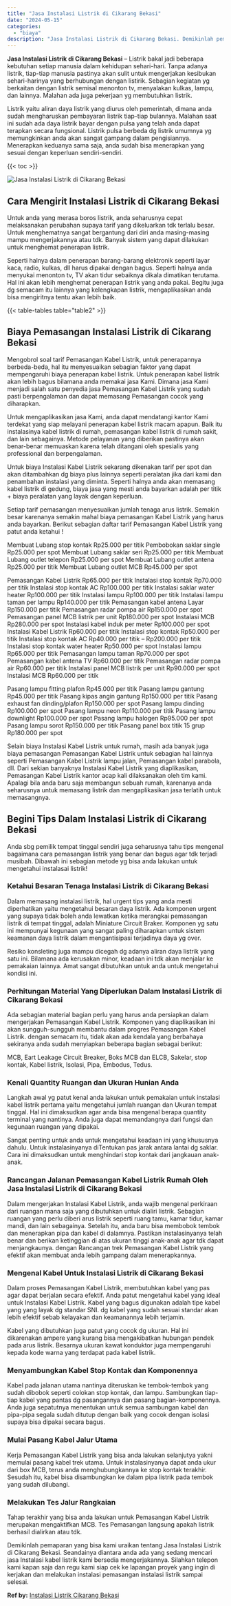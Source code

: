 ```yaml
---
title: "Jasa Instalasi Listrik di Cikarang Bekasi"
date: "2024-05-15"
categories: 
  - "biaya"
description: "Jasa Instalasi Listrik di Cikarang Bekasi. Demikinlah pemaparan yang bisa kami uraikan tentang Jasa Instalasi Listrik di Cikarang Bekasi. Seandainya diantara..."
---
```


**Jasa Instalasi Listrik di Cikarang Bekasi** – Listrik bakal jadi beberapa kebutuhan setiap manusia dalam kehidupan sehari-hari. Tanpa adanya listrik, tiap-tiap manusia pastinya akan sulit untuk mengerjakan kesibukan sehari-harinya yang berhubungan dengan listirik. Sebagian kegiatan yg berkaitan dengan listrik semisal menonton tv, menyalakan kulkas, lampu, dan lainnya. Malahan ada juga pekerjaan yg membutuhkan listrik.

Listrik yaitu aliran daya listrik yang diurus oleh pemerintah, dimana anda sudah mengharuskan pembayaran listrik tiap-tiap bulannya. Malahan saat ini sudah ada daya listrik bayar dengan pulsa yang telah anda dapat terapkan secara fungsional. Listrik pulsa berbeda dg listrik umumnya yg memungkinkan anda akan sangat gampang dalam pengisiannya. Menerapkan keduanya sama saja, anda sudah bisa menerapkan yang sesuai dengan keperluan sendiri-sendiri.

{{< toc >}}

![Jasa Instalasi Listrik di Cikarang Bekasi](/images/instalasi-listrik-murah30.png)

## Cara Mengirit Instalasi Listrik di Cikarang Bekasi

Untuk anda yang merasa boros listrik, anda seharusnya cepat melaksanakan perubahan supaya tarif yang dikeluarkan tdk terlalu besar. Untuk menghematnya sangat bergantung dari diri anda masing-masing mampu mengerjakannya atau tdk. Banyak sistem yang dapat dilakukan untuk menghemat penerapan listrik.

Seperti halnya dalam penerapan barang-barang elektronik seperti layar kaca, radio, kulkas, dll harus dipakai dengan bagus. Seperti halnya anda menyukai menonton tv, TV akan tidur sebaiknya dikala dimatikan terutama. Hal ini akan lebih menghemat penerapan listrik yang anda pakai. Begitu juga dg semacam itu lainnya yang kelengkapan listrik, mengaplikasikan anda bisa mengiritnya tentu akan lebih baik.

{{< table-tables table="table2" >}}

## Biaya Pemasangan Instalasi Listrik di Cikarang Bekasi

Mengobrol soal tarif Pemasangan Kabel Listrik, untuk penerapannya berbeda-beda, hal itu menyesuaikan sebagian faktor yang dapat mempengaruhi biaya penerapan kabel listrik. Untuk penerapan kabel listrik akan lebih bagus bilamana anda memakai jasa Kami. Dimana jasa Kami menjadi salah satu penyedia jasa Pemasangan Kabel Listrik yang sudah pasti berpengalaman dan dapat memasang Pemasangan cocok yang diharapkan.

Untuk mengaplikasikan jasa Kami, anda dapat mendatangi kantor Kami terdekat yang siap melayani penerapan kabel listrik macam apapun. Baik itu instalasinya kabel listrik di rumah, pemasangan kabel listrik di rumah sakit, dan lain sebagainya. Metode pelayanan yang diberikan pastinya akan benar-benar memuaskan karena telah ditangani oleh spesialis yang professional dan berpengalaman.

Untuk biaya Instalasi Kabel Listrik sekarang dikenakan tarif per spot dan akan ditambahkan dg biaya plus lainnya seperti peralatan jika dari kami dan penambahan instalasi yang diminta. Seperti halnya anda akan memasang kabel listrik di gedung, biaya jasa yang mesti anda bayarkan adalah per titik + biaya peralatan yang layak dengan keperluan.

Setiap tarif pemasangan menyesuaikan jumlah tenaga arus listrik. Semakin besar karenanya semakin mahal biaya pemasangan Kabel Listrik yang harus anda bayarkan. Berikut sebagian daftar tarif Pemasangan Kabel Listrik yang patut anda ketahui !

Membuat Lubang stop kontak Rp25.000 per titik Pembobokan saklar single Rp25.000 per spot Membuat Lubang saklar seri Rp25.000 per titik Membuat Lubang outlet telepon Rp25.000 per spot Membuat Lubang outlet antena Rp25.000 per titik Membuat Lubang outlet MCB Rp45.000 per spot

Pemasangan Kabel Listrik Rp65.000 per titik Instalasi stop kontak Rp70.000 per titik Instalasi stop kontak AC Rp100.000 per titik Instalasi saklar water heater Rp100.000 per titik Instalasi lampu Rp100.000 per titik Instalasi lampu taman per lampu Rp140.000 per titik Pemasangan kabel antena Layar Rp150.000 per titik Pemasangan radar pompa air Rp150.000 per spot Pemasangan panel MCB listrik per unit Rp180.000 per spot Instalasi MCB Rp280.000 per spot Instalasi kabel induk per meter Rp100.000 per spot Instalasi Kabel Listrik Rp60.000 per titik Instalasi stop kontak Rp50.000 per titik Instalasi stop kontak AC Rp40.000 per titik – Rp200.000 per titik Instalasi stop kontak water heater Rp50.000 per spot Instalasi lampu Rp65.000 per titik Pemasangan lampu taman Rp70.000 per spot Pemasangan kabel antena TV Rp60.000 per titik Pemasangan radar pompa air Rp60.000 per titik Instalasi panel MCB listrik per unit Rp90.000 per spot Instalasi MCB Rp60.000 per titik

Pasang lampu fitting plafon Rp45.000 per titik Pasang lampu gantung Rp45.000 per titik Pasang kipas angin gantung Rp150.000 per titik Pasang exhaust fan dinding/plafon Rp150.000 per spot Pasang lampu dinding Rp100.000 per spot Pasang lampu neon Rp110.000 per titik Pasang lampu downlight Rp100.000 per spot Pasang lampu halogen Rp95.000 per spot Pasang lampu sorot Rp150.000 per titik Pasang panel box titik 15 grup Rp180.000 per spot

Selain biaya Instalasi Kabel Listrik untuk rumah, masih ada banyak juga biaya pemasangan Pemasangan Kabel Listrik untuk sebagian hal lainnya seperti Pemasangan Kabel Listrik lampu jalan, Pemasangan kabel parabola, dll. Dari sekian banyaknya Instalasi Kabel Listrik yang diaplikasikan, Pemasangan Kabel Listrik kantor acap kali dilaksanakan oleh tim kami. Apalagi bila anda baru saja membangun sebuah rumah, karenanya anda seharusnya untuk memasang listrik dan mengaplikasikan jasa terlatih untuk memasangnya.

## Begini Tips Dalam Instalasi Listrik di Cikarang Bekasi


Anda sbg pemilik tempat tinggal sendiri juga seharusnya tahu tips mengenal bagaimana cara pemasangan listrik yang benar dan bagus agar tdk terjadi musibah. Dibawah ini sebagian metode yg bisa anda lakukan untuk mengetahui instalasai listrik!

### Ketahui Besaran Tenaga Instalasi Listrik di Cikarang Bekasi

Dalam memasang instalasi listrik, hal urgent tips yang anda mesti diperhatikan yaitu mengetahui besaran daya listrik. Ada komponen urgent yang supaya tidak boleh anda lewatkan ketika merangkai pemasangan listrik di tempat tinggal, adalah Miniature Circuit Braker. Komponen yg satu ini mempunyai kegunaan yang sangat paling diharapkan untuk sistem keamanan daya listrik dalam mengantisipasi terjadinya daya yg over.

Resiko konsleting juga mampu dicegah dg adanya aliran daya listrik yang satu ini. Bilamana ada kerusakan minor, keadaan ini tdk akan menjalar ke pemakaian lainnya. Amat sangat dibutuhkan untuk anda untuk mengetahui kondisi ini.

### Perhitungan Material Yang Diperlukan Dalam Instalasi Listrik di Cikarang Bekasi

Ada sebagian material bagian perlu yang harus anda persiapkan dalam mengerjakan Pemasangan Kabel Listrik. Komponen yang diaplikasikan ini akan sungguh-sungguh membantu dalam progres Pemasangan Kabel Listrik. dengan semacam itu, tidak akan ada kendala yang berbahaya sekiranya anda sudah menyiapkan beberapa bagian sebagai berikut:

MCB, Eart Leakage Circuit Breaker, Boks MCB dan ELCB, Sakelar, stop kontak, Kabel listrik, Isolasi, Pipa, Embodus, Tedus.

### Kenali Quantity Ruangan dan Ukuran Hunian Anda

Langkah awal yg patut kenal anda lakukan untuk pemakaian untuk instalasi kabel listrik pertama yaitu mengetahui jumlah ruangan dan Ukuran tempat tinggal. Hal ini dimaksudkan agar anda bisa mengenal berapa quantity terminal yang nantinya. Anda juga dapat memandangnya dari fungsi dan kegunaan ruangan yang dipakai.

Sangat penting untuk anda untuk mengetahui keadaan ini yang khususnya dahulu. Untuk instalasinyanya diTentukan pas jarak antara lantai dg saklar. Cara ini dimaksudkan untuk menghindari stop kontak dari jangkauan anak-anak.

### Rancangan Jalanan Pemasangan Kabel Listrik Rumah Oleh Jasa Instalasi Listrik di Cikarang Bekasi

Dalam mengerjakan Instalasi Kabel Listrik, anda wajib mengenal perkiraan dari ruangan mana saja yang dibutuhkan untuk dialiri listrik. Sebagian ruangan yang perlu diberi arus listrik seperti ruang tamu, kamar tidur, kamar mandi, dan lain sebagainya. Setelah itu, anda baru bisa membobok tembok dan menerapkan pipa dan kabel di dalamnya. Pastikan instalasinyanya telah benar dan berikan ketinggian di atas ukuran tinggi anak-anak agar tdk dapat menjangkaunya. dengan Rancangan trek Pemasangan Kabel Listrik yang efektif akan membuat anda lebih gampang dalam menerapkannya.

### Mengenal Kabel Untuk Instalasi Listrik di Cikarang Bekasi

Dalam proses Pemasangan Kabel Listrik, membutuhkan kabel yang pas agar dapat berjalan secara efektif. Anda patut mengetahui kabel yang ideal untuk Instalasi Kabel Listrik. Kabel yang bagus digunakan adalah tipe kabel yang yang layak dg standar SNI. dg kabel yang sudah sesuai standar akan lebih efektif sebab kelayakan dan keamanannya lebih terjamin.

Kabel yang dibutuhkan juga patut yang cocok dg ukuran. Hal ini dikarenakan ampere yang kurang bisa mengakibatkan hubungan pendek pada arus listrik. Besarnya ukuran kawat konduktor juga mempengaruhi kepada kode warna yang terdapat pada kabel listrik.

### Menyambungkan Kabel Stop Kontak dan Komponennya

Kabel pada jalanan utama nantinya diteruskan ke tembok-tembok yang sudah dibobok seperti colokan stop kontak, dan lampu. Sambungkan tiap-tiap kabel yang pantas dg pasangannya dan pasang bagian-komponennya. Anda juga sepatutnya menentukan untuk semua sambungan kabel dan pipa-pipa segala sudah ditutup dengan baik yang cocok dengan isolasi supaya bisa dipakai secara bagus.

### Mulai Pasang Kabel Jalur Utama

Kerja Pemasangan Kabel Listrik yang bisa anda lakukan selanjutya yakni memulai pasang kabel trek utama. Untuk instalasinyanya dapat anda ukur dari box MCB, terus anda menghubungkannya ke stop kontak terakhir. Sesudah itu, kabel bisa disambungkan ke dalam pipa listrik pada tembok yang sudah dilubangi.

### Melakukan Tes Jalur Rangkaian

Tahap terakhir yang bisa anda lakukan untuk Pemasangan Kabel Listrik merupakan mengaktifkan MCB. Tes Pemasangan langsung apakah listrik berhasil dialirkan atau tdk.

Demikinlah pemaparan yang bisa kami uraikan tentang Jasa Instalasi Listrik di Cikarang Bekasi. Seandainya diantara anda ada yang sedang mencari jasa Instalasi kabel listrik kami bersedia mengerjakannya. Silahkan telepon kami kapan saja dan regu kami siap cek ke lapangan proyek yang ingin di kerjakan dan melakukan instalasi pemasangan instalasi listrik sampai selesai.

**Ref by:** [Instalasi Listrik Cikarang Bekasi](https://id.wikipedia.org/wiki/Instalasi)
